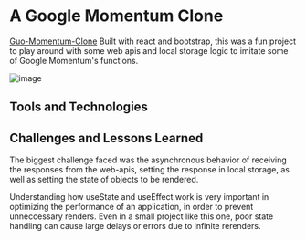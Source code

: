 # A Google Momentum Clone
[Guo-Momentum-Clone](https://guo-momentum.netlify.app/)
Built with react and bootstrap, this was a fun project to play around with some web apis and local storage logic to imitate some of Google Momentum's functions.

![image](https://user-images.githubusercontent.com/100171223/191363156-7faa04e4-e20c-4bfa-97e8-0e40bf6a3ecd.png)



## Tools and Technologies

## Challenges and Lessons Learned
The biggest challenge faced was the asynchronous behavior of receiving the responses from the web-apis, setting the response in local storage, 
as well as setting the state of objects to be rendered. 

Understanding how useState and useEffect work is very important in optimizing the performance of an application, in order to prevent unneccessary renders.
Even in a small project like this one, poor state handling can cause large delays or errors due to infinite rerenders.


